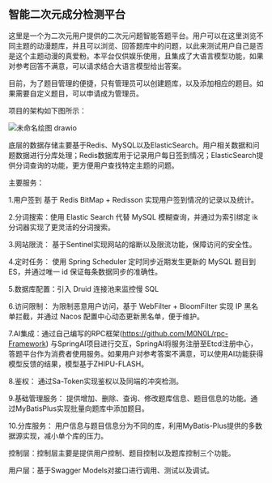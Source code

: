 ## 智能二次元成分检测平台

这里是一个为二次元用户提供的二次元问题智能答题平台。用户可以在这里浏览不同主题的动漫题库，并且可以浏览、回答题库中的问题，以此来测试用户自己是否是这个主题动漫的真爱粉。本平台仅供娱乐使用，且集成了大语言模型功能，如果对参考回答不满意，可以请求结合大语言模型给出答案。

目前，为了题目管理的便捷，只有管理员可以创建题库，以及添加相应的题目。如果需要自定义题目，可以申请成为管理员。

项目的架构如下图所示：

![未命名绘图 drawio](https://github.com/user-attachments/assets/ca840040-1fc7-47ba-9d52-eea11c427c1f)

底层的数据存储主要基于Redis、MySQL以及ElasticSearch。用户相关数据和问题数据进行分库处理；Redis数据库用于记录用户每日签到情况；ElasticSearch提供分词查询的功能，更方便用户查找特定主题的问题。

主要服务：

1.用户签到 基于 Redis BitMap + Redisson 实现用户签到情况的记录以及统计。

2.分词搜索：使用 Elastic Search 代替 MySQL 模糊查询，并通过为索引绑定 ik 分词器实现了更灵活的分词搜索。

3.网站限流： 基于Sentinel实现网站的熔断以及限流功能，保障访问的安全性。

4.定时任务： 使用 Spring Scheduler 定时同步近期发生更新的 MySQL 题目到 ES，并通过唯一 id 保证每条数据同步的准确性。

5.数据库配置：引入 Druid 连接池来监控慢 SQL

6.访问限制： 为限制恶意用户访问，基于 WebFilter + BloomFilter 实现 IP 黑名单拦截，并通过 Nacos 配置中心动态更新黑名单，便于维护。

7.AI集成：通过自己编写的RPC框架(https://github.com/M0N0L/rpc-Framework) 与SpringAI项目进行交互，SpringAI将服务注册至Etcd注册中心，答题平台作为消费者使用服务。如果用户对参考答案不满意，可以使用AI功能获得模型反馈的结果，模型基于ZHIPU-FLASH。

8.鉴权： 通过Sa-Token实现鉴权以及同端的冲突检测。

9.基础管理服务： 提供增加、删除、查询、修改题库信息、题目信息的功能。通过MyBatisPlus实现批量向题库中添加题目。

10.分库服务： 用户信息与题目信息分为不同的库，利用MyBatis-Plus提供的多数据源实现，减小单个库的压力。

控制层：控制层主要是提供用户控制、题目控制以及题库控制三个功能。

用户层：基于Swagger Models对接口进行调用、测试以及调试。
